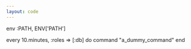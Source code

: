 ```yaml
---
layout: code
---
```


env :PATH, ENV['PATH']

every 10.minutes, :roles => [:db] do
  command "a&#95;dummy&#95;command"
end
